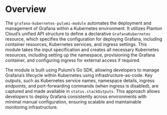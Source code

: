 # Overview

The `grafana-kubernetes-pulumi-module` automates the deployment and management of Grafana within a Kubernetes environment. It utilizes Planton Cloud’s unified API structure to define a declarative `GrafanaKubernetes` resource, which specifies the configuration for deploying Grafana, including container resources, Kubernetes services, and ingress settings. This module takes the input specification and creates all necessary Kubernetes resources, including setting up the namespace, provisioning the Grafana container, and configuring ingress for external access if required.

The module is built using Pulumi’s Go SDK, allowing developers to manage Grafana’s lifecycle within Kubernetes using infrastructure-as-code. Key outputs, such as Kubernetes service names, namespace details, ingress endpoints, and port-forwarding commands (when ingress is disabled), are captured and made available in `status.stackOutputs`. This approach allows developers to deploy Grafana consistently across environments with minimal manual configuration, ensuring scalable and maintainable monitoring infrastructure.

